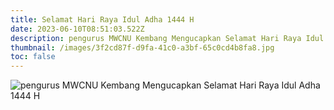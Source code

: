 ```yaml
---
title: Selamat Hari Raya Idul Adha 1444 H
date: 2023-06-10T08:51:03.522Z
description: pengurus MWCNU Kembang Mengucapkan Selamat Hari Raya Idul Adha 1444 H
thumbnail: /images/3f2cd87f-d9fa-41c0-a3bf-65c0cd4b8fa8.jpg
toc: false
---
```

![pengurus MWCNU Kembang Mengucapkan Selamat Hari Raya Idul Adha 1444 H](/images/3f2cd87f-d9fa-41c0-a3bf-65c0cd4b8fa8.jpg)